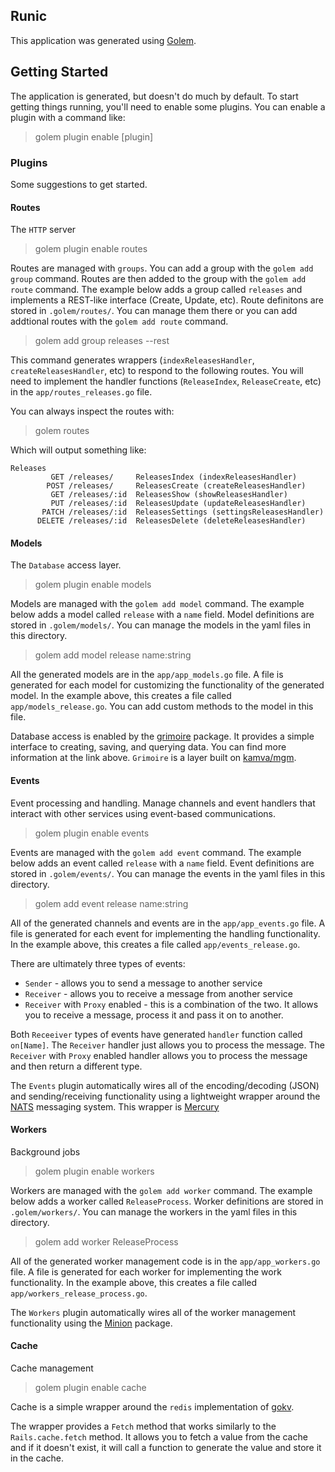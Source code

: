 ## Runic

This application was generated using [Golem](https://github.com/dashotv/golem).

## Getting Started

The application is generated, but doesn't do much by default. To start getting things
running, you'll need to enable some plugins. You can enable a plugin with a command like:

> golem plugin enable [plugin]

### Plugins

Some suggestions to get started.

#### Routes

The `HTTP` server

> golem plugin enable routes

Routes are managed with `groups`. You can add a group with the `golem add group` command. Routes
are then added to the group with the `golem add route` command. The example below adds a group
called `releases` and implements a REST-like interface (Create, Update, etc). Route definitons
are stored in `.golem/routes/`. You can manage them there or you can add addtional routes with
the `golem add route` command.

> golem add group releases --rest

This command generates wrappers (`indexReleasesHandler`, `createReleasesHandler`, etc) to
respond to the following routes. You will need to implement the handler functions
(`ReleaseIndex`, `ReleaseCreate`, etc) in the `app/routes_releases.go` file.

You can always inspect the routes with:

> golem routes

Which will output something like:

```
Releases
         GET /releases/     ReleasesIndex (indexReleasesHandler)
        POST /releases/     ReleasesCreate (createReleasesHandler)
         GET /releases/:id  ReleasesShow (showReleasesHandler)
         PUT /releases/:id  ReleasesUpdate (updateReleasesHandler)
       PATCH /releases/:id  ReleasesSettings (settingsReleasesHandler)
      DELETE /releases/:id  ReleasesDelete (deleteReleasesHandler)
```


#### Models

The `Database` access layer.

> golem plugin enable models

Models are managed with the `golem add model` command. The example below adds a model
called `release` with a `name` field. Model definitions are stored in `.golem/models/`.
You can manage the models in the yaml files in this directory.

> golem add model release name:string

All the generated models are in the `app/app_models.go` file. A file is generated for each
model for customizing the functionality of the generated model. In the example above, this
creates a file called `app/models_release.go`. You can add custom methods to the model in
this file.

Database access is enabled by the [grimoire](https://github.com/dashotv/grimoire) package.
It provides a simple interface to creating, saving, and querying data. You can find more
information at the link above. `Grimoire` is a layer built on
[kamva/mgm](https://github.com/kamva/mgm).

#### Events

Event processing and handling. Manage channels and event handlers that interact with other
services using event-based communications.

> golem plugin enable events

Events are managed with the `golem add event` command. The example below adds an event
called `release` with a `name` field. Event definitions are stored in `.golem/events/`.
You can manage the events in the yaml files in this directory.

> golem add event release name:string

All of the generated channels and events are in the `app/app_events.go` file. A file is
generated for each event for implementing the handling functionality. In the example
above, this creates a file called `app/events_release.go`.

There are ultimately three types of events:
* `Sender` - allows you to send a message to another service
* `Receiver` - allows you to receive a message from another service
* `Receiver` with `Proxy` enabled - this is a combination of the two. It
  allows you to receive a message, process it and pass it on to another.

Both `Receeiver` types of events have generated `handler` function called `on[Name]`. The
`Receiver` handler just allows you to process the message. The `Receiver` with `Proxy` enabled
handler allows you to process the message and then return a different type.

The `Events` plugin automatically wires all of the encoding/decoding (JSON) and sending/receiving
functionality using a lightweight wrapper around the [NATS](https://nats.io/) messaging system.
This wrapper is [Mercury](https://github.com/dashotv/mercury)

#### Workers

Background jobs

> golem plugin enable workers

Workers are managed with the `golem add worker` command. The example below adds a worker
called `ReleaseProcess`. Worker definitions are stored in `.golem/workers/`. You can manage
the workers in the yaml files in this directory.

> golem add worker ReleaseProcess

All of the generated worker management code is in the `app/app_workers.go` file. A file
is generated for each worker for implementing the work functionality. In the example above,
this creates a file called `app/workers_release_process.go`.

The `Workers` plugin automatically wires all of the worker management functionality using
the [Minion](https://github.com/dashotv/minion) package.

#### Cache

Cache management

> golem plugin enable cache

Cache is a simple wrapper around the `redis` implementation of
[gokv](https://github.com/philippgille/gokv).

The wrapper provides a `Fetch` method that works similarly to the `Rails.cache.fetch`
method. It allows you to fetch a value from the cache and if it doesn't exist, it will
call a function to generate the value and store it in the cache.


